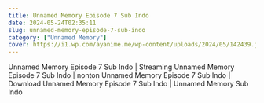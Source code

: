 ```yaml
---
title: Unnamed Memory Episode 7 Sub Indo
date: 2024-05-24T02:35:11
slug: unnamed-memory-episode-7-sub-indo
category: ["Unnamed Memory"]
cover: https://i1.wp.com/ayanime.me/wp-content/uploads/2024/05/142439.jpg
---
```


<p>Unnamed Memory Episode 7 Sub Indo | Streaming Unnamed Memory Episode 7 Sub Indo | nonton Unnamed Memory Episode 7 Sub Indo | Download Unnamed Memory Episode 7 Sub Indo | Unnamed Memory Sub Indo</p>

